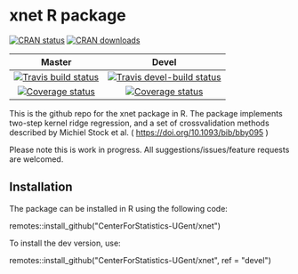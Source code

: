 # xnet R package

[![CRAN status](https://www.r-pkg.org/badges/version-last-release/xnet)](https://cran.r-project.org/package=xnet) 
[![CRAN downloads](https://cranlogs.r-pkg.org/badges/grand-total/xnet)](https://cran.r-project.org/package=xnet)

| Master | Devel |
| :----: | :---: |
| [![Travis build status](https://travis-ci.org/CenterForStatistics-UGent/xnet.svg?branch=master)](https://travis-ci.org/CenterForStatistics-UGent/xnet) | [![Travis devel-build status](https://travis-ci.org/CenterForStatistics-UGent/xnet.svg?branch=devel)](https://travis-ci.org/CenterForStatistics-UGent/xnet) |
| [![Coverage status](https://codecov.io/gh/CenterForStatistics-UGent/xnet/branch/master/graph/badge.svg)](https://codecov.io/github/CenterForStatistics-UGent/xnet?branch=master) | [![Coverage status](https://codecov.io/gh/CenterForStatistics-UGent/xnet/branch/devel/graph/badge.svg)](https://codecov.io/github/CenterForStatistics-UGent/xnet/branch/devel) |



This is the github repo for the xnet package in R. The package implements
two-step kernel ridge regression, and a set of crossvalidation methods 
described by Michiel Stock et al. (  https://doi.org/10.1093/bib/bby095 )

Please note this is work in progress. All suggestions/issues/feature requests are welcomed.

## Installation

The package can be installed in R using the following code:

remotes::install_github("CenterForStatistics-UGent/xnet")

To install the dev version, use:

remotes::install_github("CenterForStatistics-UGent/xnet", ref = "devel")

